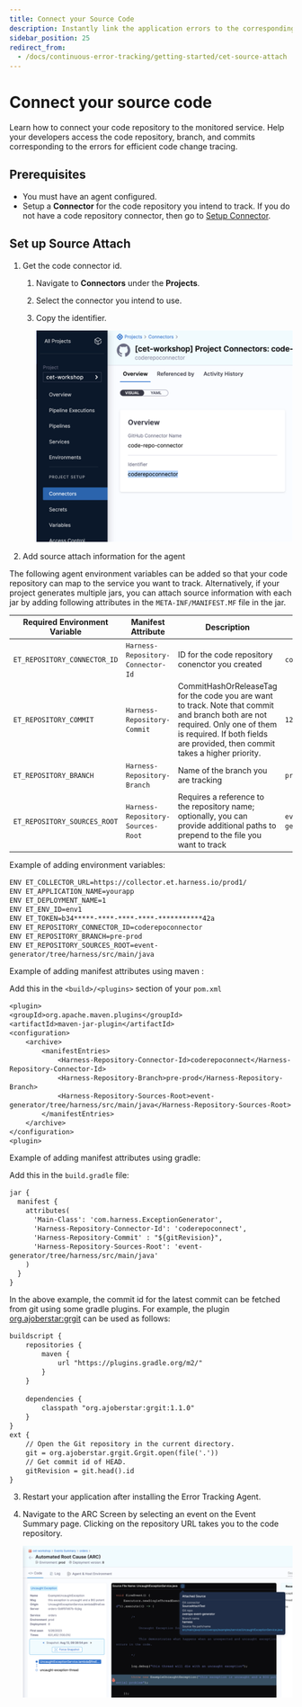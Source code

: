 ```yaml
---
title: Connect your Source Code
description: Instantly link the application errors to the corresponding source code. 
sidebar_position: 25
redirect_from:
  - /docs/continuous-error-tracking/getting-started/cet-source-attach
---
```


# Connect your source code


Learn how to connect your code repository to the monitored service. Help your developers access the code repository, branch, and commits corresponding to the errors for efficient code change tracing.


## Prerequisites

* You must have an agent configured. 
* Setup a **Connector** for the code repository you intend to track. If you do not have a code repository connector, then go to  [Setup Connector](/platform/connectors/code-repositories/connect-to-code-repo.md).


## Set up Source Attach


1. Get the code connector id.
    
    1. Navigate to **Connectors** under the **Projects**.

    2. Select the connector you intend to use.

    3. Copy the identifier.

        ![Connector Id](./static/cet-connector-id-00.png)



2. Add source attach information for the agent

The following agent environment variables can be added so that your code repository can map to the service you want to track. Alternatively, if your project generates multiple jars, you can attach source information with each jar by adding following attributes in the `META-INF/MANIFEST.MF` file in the jar.


  | **Required Environment Variable** | **Manifest Attribute** |  **Description** | **Example** |
| --- | --- | --- | --- |
| `ET_REPOSITORY_CONNECTOR_ID` | `Harness-Repository-Connector-Id` | ID for the code repository conenctor you created | `coderepoconnector`|
| `ET_REPOSITORY_COMMIT` | `Harness-Repository-Commit` | CommitHashOrReleaseTag for the code you are want to track. Note that commit and branch both are not required. Only one of them is required. If both fields are provided, then commit takes a higher priority. | `12a69d4c668ce126fc104f4d58f3d7ed85403v1h`|
| `ET_REPOSITORY_BRANCH` | `Harness-Repository-Branch` | Name of the branch you are tracking | `pre-prod` |
| `ET_REPOSITORY_SOURCES_ROOT` | `Harness-Repository-Sources-Root` | Requires a reference to the repository name; optionally, you can provide additional paths to prepend to the file you want to track | `event-generator/tree/harness/src/main/java` |

  Example of adding environment variables:

```
ENV ET_COLLECTOR_URL=https://collector.et.harness.io/prod1/
ENV ET_APPLICATION_NAME=yourapp
ENV ET_DEPLOYMENT_NAME=1
ENV ET_ENV_ID=env1
ENV ET_TOKEN=b34*****-****-****-****-***********42a
ENV ET_REPOSITORY_CONNECTOR_ID=coderepoconnector
ENV ET_REPOSITORY_BRANCH=pre-prod
ENV ET_REPOSITORY_SOURCES_ROOT=event-generator/tree/harness/src/main/java
```

  Example of adding manifest attributes using maven :

  Add this in the `<build>/<plugins>` section of your `pom.xml`

  ```
<plugin>
  <groupId>org.apache.maven.plugins</groupId>
  <artifactId>maven-jar-plugin</artifactId>
  <configuration>
      <archive>
          <manifestEntries>
              <Harness-Repository-Connector-Id>coderepoconnect</Harness-Repository-Connector-Id>
              <Harness-Repository-Branch>pre-prod</Harness-Repository-Branch>
              <Harness-Repository-Sources-Root>event-generator/tree/harness/src/main/java</Harness-Repository-Sources-Root>
          </manifestEntries>
      </archive>
  </configuration>
<plugin>
  ```
  Example of adding manifest attributes using gradle:

  Add this in the `build.gradle` file:

```
jar {
  manifest {
    attributes(
      'Main-Class': 'com.harness.ExceptionGenerator',
      'Harness-Repository-Connector-Id': 'coderepoconnect',
      'Harness-Repository-Commit' : "${gitRevision}",
      'Harness-Repository-Sources-Root': 'event-generator/tree/harness/src/main/java'
    ) 
  }
}
```
In the above example, the commit id for the latest commit can be fetched from git using some gradle plugins. For example, the plugin [org.ajoberstar:grgit](https://github.com/ajoberstar/grgit) can be used as follows:

```
buildscript {
    repositories {
    	maven {
      		url "https://plugins.gradle.org/m2/"
    	}
    }

    dependencies {
        classpath "org.ajoberstar:grgit:1.1.0"
    }
}
ext {
	// Open the Git repository in the current directory.
    git = org.ajoberstar.grgit.Grgit.open(file('.'))
    // Get commit id of HEAD.
    gitRevision = git.head().id
}
```

3. Restart your application after installing the Error Tracking Agent.

4. Navigate to the ARC Screen by selecting an event on the Event Summary page. Clicking on the repository URL takes you to the code repository.

    ![Source Attach](./static/cet-source-attach-00.png)
